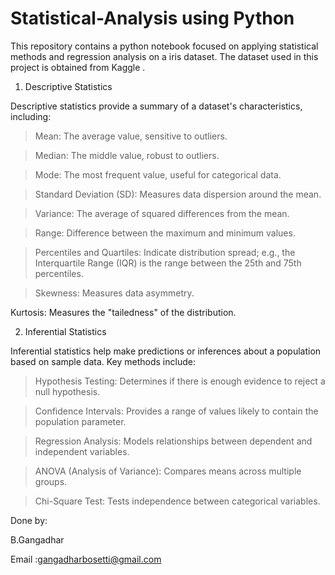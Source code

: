 # Statistical-Analysis using Python

This repository contains a python notebook focused on applying statistical methods and regression analysis on a iris dataset. The dataset used in this project is obtained from Kaggle .

1. Descriptive Statistics

Descriptive statistics provide a summary of a dataset's characteristics, including:

> Mean: The average value, sensitive to outliers.

>Median: The middle value, robust to outliers.

>Mode: The most frequent value, useful for categorical data.

>Standard Deviation (SD): Measures data dispersion around the mean.

>Variance: The average of squared differences from the mean.

>Range: Difference between the maximum and minimum values.

>Percentiles and Quartiles: Indicate distribution spread;
e.g., the Interquartile Range (IQR) is the range between the 25th and 75th percentiles.

>Skewness: Measures data asymmetry.

Kurtosis: Measures the "tailedness" of the distribution.


2. Inferential Statistics
   
Inferential statistics help make predictions or inferences about a population based on sample data. Key methods include:


>Hypothesis Testing: Determines if there is enough evidence to reject a null hypothesis.

>Confidence Intervals: Provides a range of values likely to contain the population parameter.

>Regression Analysis: Models relationships between dependent and independent variables.

>ANOVA (Analysis of Variance): Compares means across multiple groups.

>Chi-Square Test: Tests independence between categorical variables.


Done by:

B.Gangadhar

Email  :gangadharbosetti@gmail.com
